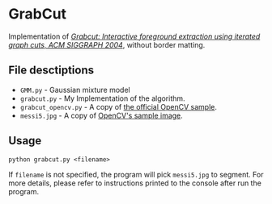 # GrabCut

Implementation of *[Grabcut: Interactive foreground extraction using iterated graph cuts, ACM SIGGRAPH 2004](https://cvg.ethz.ch/teaching/cvl/2012/grabcut-siggraph04.pdf)*, without border matting.


## File desctiptions

* `GMM.py` - Gaussian mixture model
* `grabcut.py` - My Implementation of the algorithm.
* `grabcut_opencv.py` - A copy of [the official OpenCV sample](https://github.com/opencv/opencv/blob/master/samples/python/grabcut.py).
* `messi5.jpg` - A copy of [OpenCV's sample image](https://github.com/opencv/opencv/blob/master/samples/data/messi5.jpg).

## Usage

```
python grabcut.py <filename>
```

If `filename` is not specified, the program will pick `messi5.jpg` to segment. For more details, please refer to instructions printed to the console after run the program.